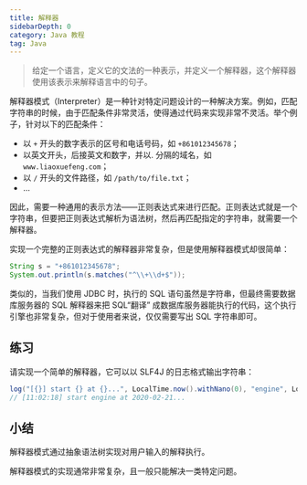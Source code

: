 ```yaml
---
title: 解释器
sidebarDepth: 0
category: Java 教程
tag: Java
---
```



> 给定一个语言，定义它的文法的一种表示，并定义一个解释器，这个解释器使用该表示来解释语言中的句子。

解释器模式（Interpreter）是一种针对特定问题设计的一种解决方案。例如，匹配字符串的时候，由于匹配条件非常灵活，使得通过代码来实现非常不灵活。举个例子，针对以下的匹配条件：

- 以 `+` 开头的数字表示的区号和电话号码，如 `+861012345678`；
- 以英文开头，后接英文和数字，并以. 分隔的域名，如 `www.liaoxuefeng.com`；
- 以 `/` 开头的文件路径，如 `/path/to/file.txt`；
- ...

因此，需要一种通用的表示方法——正则表达式来进行匹配。正则表达式就是一个字符串，但要把正则表达式解析为语法树，然后再匹配指定的字符串，就需要一个解释器。

实现一个完整的正则表达式的解释器非常复杂，但是使用解释器模式却很简单：

```java
String s = "+861012345678";
System.out.println(s.matches("^\\+\\d+$"));
```

类似的，当我们使用 JDBC 时，执行的 SQL 语句虽然是字符串，但最终需要数据库服务器的 SQL 解释器来把 SQL“翻译” 成数据库服务器能执行的代码，这个执行引擎也非常复杂，但对于使用者来说，仅仅需要写出 SQL 字符串即可。

## 练习

请实现一个简单的解释器，它可以以 SLF4J 的日志格式输出字符串：

```java
log("[{}] start {} at {}...", LocalTime.now().withNano(0), "engine", LocalDate.now());
// [11:02:18] start engine at 2020-02-21...
```


## 小结

解释器模式通过抽象语法树实现对用户输入的解释执行。

解释器模式的实现通常非常复杂，且一般只能解决一类特定问题。







